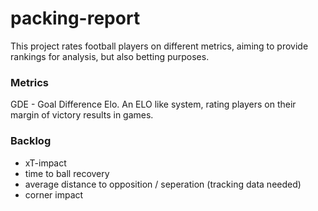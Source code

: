 # packing-report

This project rates football players on different metrics, aiming to provide rankings for analysis, but also betting purposes. 

### Metrics
GDE - Goal Difference Elo. An ELO like system, rating players on their margin of victory results in games. 

### Backlog
- xT-impact
- time to ball recovery
- average distance to opposition / seperation (tracking data needed)
- corner impact